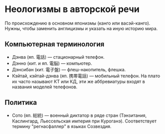 # Неологизмы в авторской речи
По происхождению в основном японизмы (канго или васэй-канго). Нужны, чтобы заменить англицизмы и указать на иную историю мира.
## Компьютерная терминология
* Дэнва (яп. 電話) — стационарный телефон.
* Дэнно (кит. и яп. 電脳) — компьютер.
* Дэнсибан (кит. 電子盤) — флеш-накопитель, флешка.
* Кэйтай, кэйтай-дэнва (яп. 携帯電話) — мобильный телефон. На плато их часто называют КТ или КД, эти же аббревиатуры входят в названия моделей телефонов.
## Политика
* Сото (яп. 総統) — военный диктатор в ряде стран (Тэнзитания, Каслингард, Льессельская империя при Куроганэ). Соответствует термину "регнасфаллер" в языках Созвездия.
